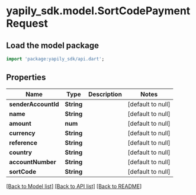 # yapily_sdk.model.SortCodePaymentRequest

## Load the model package
```dart
import 'package:yapily_sdk/api.dart';
```

## Properties
Name | Type | Description | Notes
------------ | ------------- | ------------- | -------------
**senderAccountId** | **String** |  | [default to null]
**name** | **String** |  | [default to null]
**amount** | **num** |  | [default to null]
**currency** | **String** |  | [default to null]
**reference** | **String** |  | [default to null]
**country** | **String** |  | [default to null]
**accountNumber** | **String** |  | [default to null]
**sortCode** | **String** |  | [default to null]

[[Back to Model list]](../README.md#documentation-for-models) [[Back to API list]](../README.md#documentation-for-api-endpoints) [[Back to README]](../README.md)


